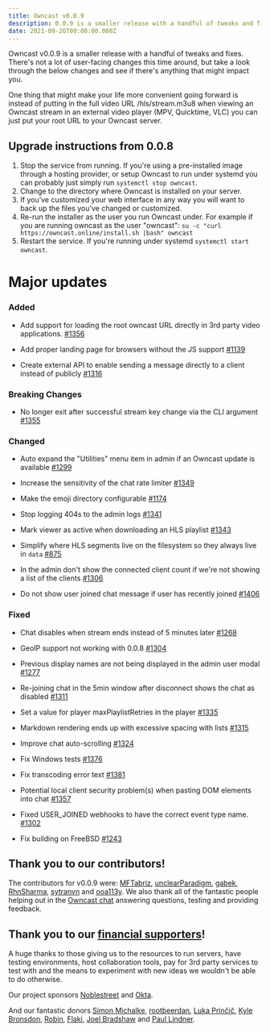 ```yaml
---
title: Owncast v0.0.9
description: 0.0.9 is a smaller release with a handful of tweaks and fixes for Owncast.
date: 2021-09-26T00:00:00.000Z
---
```


Owncast v0.0.9 is a smaller release with a handful of tweaks and fixes. There's not a lot of user-facing changes this time around, but take a look through the below changes and see if there's anything that might impact you.

One thing that might make your life more convenient going forward is instead of putting in the full video URL /hls/stream.m3u8 when viewing an Owncast stream in an external video player (MPV, Quicktime, VLC) you can just put your root URL to your Owncast server.

## Upgrade instructions from 0.0.8

1. Stop the service from running. If you're using a pre-installed image through a hosting provider, or setup Owncast to run under systemd you can probably just simply run `systemctl stop owncast`.
1. Change to the directory where Owncast is installed on your server.
1. If you’ve customized your web interface in any way you will want to back up the files you’ve changed or customized.
1. Re-run the installer as the user you run Owncast under. For example if you are running owncast as the user "owncast": `su -c "curl https://owncast.online/install.sh |bash" owncast`
1. Restart the service. If you're running under systemd `systemctl start owncast`.

# Major updates

### Added

- Add support for loading the root owncast URL directly in 3rd party video applications. [\#1356](https://github.com/owncast/owncast/pull/1356)

- Add proper landing page for browsers without the JS support [\#1139](https://github.com/owncast/owncast/issues/1139)

- Create external API to enable sending a message directly to a client instead of publicly [\#1316](https://github.com/owncast/owncast/issues/1316)

### Breaking Changes

- No longer exit after successful stream key change via the CLI argument [\#1355](https://github.com/owncast/owncast/pull/1355)

### Changed

- Auto expand the "Utilities" menu item in admin if an Owncast update is available [\#1299](https://github.com/owncast/owncast/issues/1299)

- Increase the sensitivity of the chat rate limiter [\#1349](https://github.com/owncast/owncast/issues/1349)

- Make the emoji directory configurable [\#1174](https://github.com/owncast/owncast/issues/1174)

- Stop logging 404s to the admin logs [\#1341](https://github.com/owncast/owncast/issues/1341)

- Mark viewer as active when downloading an HLS playlist [\#1343](https://github.com/owncast/owncast/issues/1343)

- Simplify where HLS segments live on the filesystem so they always live in `data` [\#875](https://github.com/owncast/owncast/issues/875)

- In the admin don't show the connected client count if we're not showing a list of the clients [\#1306](https://github.com/owncast/owncast/issues/1306)

- Do not show user joined chat message if user has recently joined [\#1406](https://github.com/owncast/owncast/issues/1406)

### Fixed

- Chat disables when stream ends instead of 5 minutes later [\#1268](https://github.com/owncast/owncast/issues/1268)

- GeoIP support not working with 0.0.8 [\#1304](https://github.com/owncast/owncast/issues/1304)

- Previous display names are not being displayed in the admin user modal [\#1277](https://github.com/owncast/owncast/issues/1277)

- Re-joining chat in the 5min window after disconnect shows the chat as disabled [\#1311](https://github.com/owncast/owncast/issues/1311)

- Set a value for player maxPlaylistRetries in the player [\#1335](https://github.com/owncast/owncast/issues/1335)

- Markdown rendering ends up with excessive spacing with lists [\#1315](https://github.com/owncast/owncast/issues/1315)

- Improve chat auto-scrolling [\#1324](https://github.com/owncast/owncast/issues/1324)

- Fix Windows tests [\#1376](https://github.com/owncast/owncast/pull/1376)

- Fix transcoding error text [\#1381](https://github.com/owncast/owncast/pull/1381)

- Potential local client security problem(s) when pasting DOM elements into chat [\#1357](https://github.com/owncast/owncast/issues/1357)

- Fixed USER_JOINED webhooks to have the correct event type name. [\#1302](https://github.com/owncast/owncast/issues/1302)

- Fix building on FreeBSD [\#1243](https://github.com/owncast/owncast/issues/1243)

## Thank you to our contributors!

The contributors for v0.0.9 were:
[MFTabriz](https://github.com/MFTabriz), [unclearParadigm](https://github.com/unclearParadigm), [gabek](https://github.com/gabek), [RhnSharma](https://github.com/RhnSharma), [sytranvn](https://github.com/sytranvn) and [ooa113y](https://github.com/ooa113y).
We also thank all of the fantastic people helping out in the [Owncast chat](https://owncast.rocket.chat) answering questions, testing and providing feedback.

## Thank you to our [financial supporters](https://opencollective.com/owncast)!

A huge thanks to those giving us to the resources to run servers, have testing environments, host collaboration tools, pay for 3rd party services to test with and the means to experiment with new ideas we wouldn't be able to do otherwise.

Our project sponsors [Noblestreet](https://opencollective.com/noblestreet) and [Okta](https://opencollective.com/okta).

And our fantastic donors [Simon Michalke](https://opencollective.com/simon-michalke), [rootbeerdan](https://opencollective.com/rootbeerdan), [Luka Prinčič](https://opencollective.com/luka-princic), [Kyle Bronsdon](https://opencollective.com/guest-7c7eb0e8), [Robin](https://opencollective.com/robin-mol1), [Flaki](https://opencollective.com/flaki), [Joel Bradshaw](https://opencollective.com/joel-bradshaw) and [Paul Lindner](https://opencollective.com/lindner).
